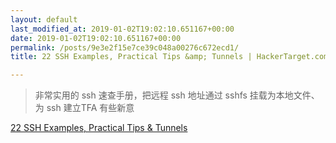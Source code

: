 ```yaml
---
layout: default
last_modified_at: 2019-01-02T19:02:10.651167+00:00
date: 2019-01-02T19:02:10.651167+00:00
permalink: /posts/9e3e2f15e7ce39c048a00276c672ecd1/
title: 22 SSH Examples, Practical Tips &amp; Tunnels | HackerTarget.com

---
```


> 非常实用的 ssh 速查手册，把远程 ssh 地址通过 sshfs 挂载为本地文件、为 ssh 建立TFA 有些新意

[22 SSH Examples, Practical Tips & Tunnels](https://hackertarget.com/ssh-examples-tunnels/)

